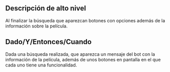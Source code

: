 ## Descripción de alto nivel

Al finalizar la búsqueda que aparezcan botones con opciones además de la información sobre la película.

## Dado/Y/Entonces/Cuando

Dada una búsqueda realizada, que aparezca un mensaje del bot con la información de la película, además de unos botones en pantalla en el que cada uno tiene una funcionalidad.

